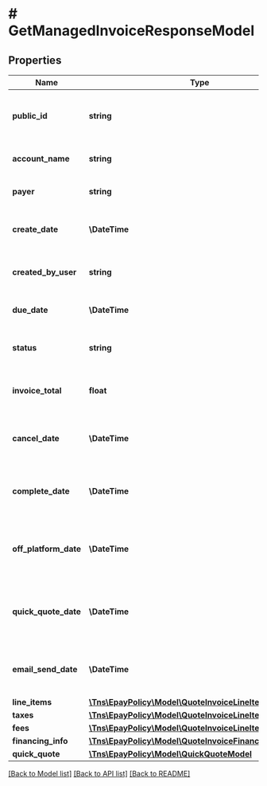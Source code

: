 # # GetManagedInvoiceResponseModel

## Properties

Name | Type | Description | Notes
------------ | ------------- | ------------- | -------------
**public_id** | **string** | The Public identifier of the managed invoice. | [optional]
**account_name** | **string** | The name of the account. | [optional]
**payer** | **string** | The name of the payer. | [optional]
**create_date** | **\DateTime** | The date when invoice was created. | [optional]
**created_by_user** | **string** | The user who created the invoice. | [optional]
**due_date** | **\DateTime** | The expiration date. | [optional]
**status** | **string** | Represents the current status of the invoice. | [optional]
**invoice_total** | **float** | The sum of all charges specified on invoice. | [optional]
**cancel_date** | **\DateTime** | The date when invoice was cancelled or voided. | [optional]
**complete_date** | **\DateTime** | The date when invoice was completed or paid. | [optional]
**off_platform_date** | **\DateTime** | The date when invoice was completed or paid Offplatform. | [optional]
**quick_quote_date** | **\DateTime** | The date when quick quote was retrieved to check for financing. | [optional]
**email_send_date** | **\DateTime** | The date when an email was sent to the payer. | [optional]
**line_items** | [**\Tns\EpayPolicy\Model\QuoteInvoiceLineItem[]**](QuoteInvoiceLineItem.md) |  | [optional]
**taxes** | [**\Tns\EpayPolicy\Model\QuoteInvoiceLineItem[]**](QuoteInvoiceLineItem.md) |  | [optional]
**fees** | [**\Tns\EpayPolicy\Model\QuoteInvoiceLineItem[]**](QuoteInvoiceLineItem.md) |  | [optional]
**financing_info** | [**\Tns\EpayPolicy\Model\QuoteInvoiceFinancingInfoModel**](QuoteInvoiceFinancingInfoModel.md) |  | [optional]
**quick_quote** | [**\Tns\EpayPolicy\Model\QuickQuoteModel**](QuickQuoteModel.md) |  | [optional]

[[Back to Model list]](../../README.md#models) [[Back to API list]](../../README.md#endpoints) [[Back to README]](../../README.md)
